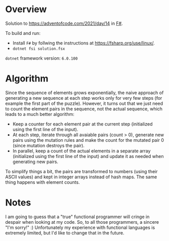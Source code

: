 # Overview

Solution to https://adventofcode.com/2021/day/14 in [F#](https://fsharp.org/).

To build and run:

- Install `F#` by follwing the instructions at https://fsharp.org/use/linux/.
- `dotnet fsi solution.fsx`

`dotnet` framework version: `6.0.100`

# Algorithm

Since the sequence of elements grows exponentially, the naive approach of generating a new sequence at each step works only for very few steps (for example the first part of the puzzle). However, it turns out that we just need to count the element pairs in the sequence, not the actual sequence, which leads to a much better algorithm:

- Keep a counter for each element pair at the current step (initialized using the first line of the input).
- At each step, iterate through all avaiable pairs (count > 0), generate new pairs using the mutation rules and make the count for the mutated pair 0 (since mutation destroys the pair).
- In parallel, keep a count of the actual elements in a separate array (initialized using the first line of the input) and update it as needed when generating new pairs.

To simplify things a bit, the pairs are transformed to numbers (using their ASCII values) and kept in integer arrays instead of hash maps. The same thing happens with element counts.

# Notes

I am going to guess that a "true" functional programmer will cringe in despair when looking at my code. So, to all those programmers, a sincere "I'm sorry!" :) Unfortunately my experience with functional languages is extremely limited, but I'd like to change that in the future.

